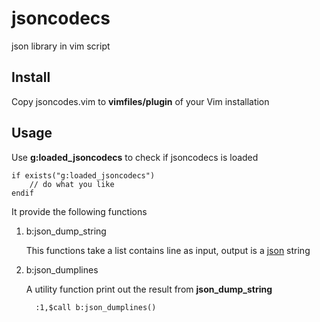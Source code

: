 jsoncodecs
==========

json library in vim script

Install
----------

Copy jsoncodes.vim to __vimfiles/plugin__ of your Vim installation

Usage
----------

Use __g:loaded_jsoncodecs__ to check if jsoncodecs is loaded

    if exists("g:loaded_jsoncodecs")
        // do what you like
    endif
    
It provide the following functions

1. b:json_dump_string
 
   This functions take a list contains line as input, output is a [json](http://json.org/) string

2. b:json_dumplines

   A utility function print out the result from __json_dump_string__
   
         :1,$call b:json_dumplines()